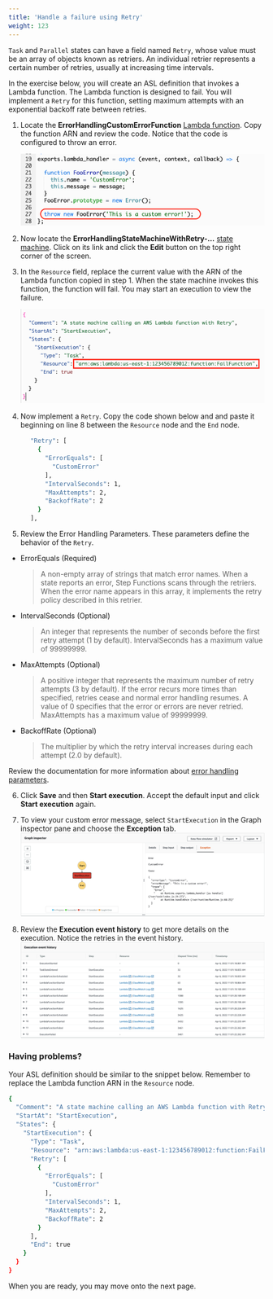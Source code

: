 ```yaml
---
title: 'Handle a failure using Retry'
weight: 123
---
```


`Task` and `Parallel` states can have a field named `Retry`, whose value must be an array of objects known as retriers. An individual retrier represents a certain number of retries, usually at increasing time intervals.

In the exercise below, you will create an ASL definition that invokes a Lambda function. The Lambda function is designed to fail. You will implement a `Retry` for this function, setting maximum attempts with an exponential backoff rate between retries.

1. Locate the **ErrorHandlingCustomErrorFunction** [Lambda function](https://console.aws.amazon.com/lambda/home). Copy the function ARN and review the code. Notice that the code is configured to throw an error.

   ![Lambda function throws FooError](/static/img/module-10/error-handling-lambda-foo-error.png)

2. Now locate the **ErrorHandlingStateMachineWithRetry-...** [state machine](https://console.aws.amazon.com/states/home). Click on its link and click the **Edit** button on the top right corner of the screen. 

3. In the `Resource` field, replace the current value with the ARN of the Lambda function copied in step 1. When the state machine invokes this function, the function will fail. You may start an execution to view the failure.

   ![Replace Lambda function ARN](/static/img/module-10/error-handling-state-machine-retry.png)


4. Now implement a `Retry`. Copy the code shown below and and paste it beginning on line 8 between the `Resource` node and the `End` node. 

```bash
      "Retry": [
        {
          "ErrorEquals": [
            "CustomError"
          ],
          "IntervalSeconds": 1,
          "MaxAttempts": 2,
          "BackoffRate": 2
        }
      ],
```

5. Review the Error Handling Parameters. These parameters define the behavior of the `Retry`.

- ErrorEquals (Required)

  > A non-empty array of strings that match error names. When a state reports an error, Step Functions scans through the retriers. When the error name appears in this array, it implements the retry policy described in this retrier.

- IntervalSeconds (Optional)

  > An integer that represents the number of seconds before the first retry attempt (1 by default). IntervalSeconds has a maximum value of 99999999.

- MaxAttempts (Optional)

  > A positive integer that represents the maximum number of retry attempts (3 by default). If the error recurs more times than specified, retries cease and normal error handling resumes. A value of 0 specifies that the error or errors are never retried. MaxAttempts has a maximum value of 99999999.

- BackoffRate (Optional)

  > The multiplier by which the retry interval increases during each attempt (2.0 by default).

Review the documentation for more information about [error handling parameters](https://docs.aws.amazon.com/step-functions/latest/dg/concepts-error-handling.html).


6. Click **Save** and then **Start execution**. Accept the default input and click **Start execution** again.

7. To view your custom error message, select `StartExecution` in the Graph inspector pane and choose the **Exception** tab.
   ![Failure using Retry output](/static/img/module-10/error-handling-custom-error-retry-output.png)

8. Review the **Execution event history** to get more details on the execution. Notice the retries in the event history.
   ![Failure using Retry event history](/static/img/module-10/error-handling-custom-error-retry-event-history.png)

### Having problems?

Your ASL definition should be similar to the snippet below. Remember to replace the Lambda function ARN in the `Resource` node.

```bash
{
  "Comment": "A state machine calling an AWS Lambda function with Retry",
  "StartAt": "StartExecution",
  "States": {
    "StartExecution": {
      "Type": "Task",
      "Resource": "arn:aws:lambda:us-east-1:123456789012:function:FailFunction",
      "Retry": [
        {
          "ErrorEquals": [
            "CustomError"
          ],
          "IntervalSeconds": 1,
          "MaxAttempts": 2,
          "BackoffRate": 2
        }
      ],
      "End": true
    }
  }
}
```
When you are ready, you may move onto the next page.
